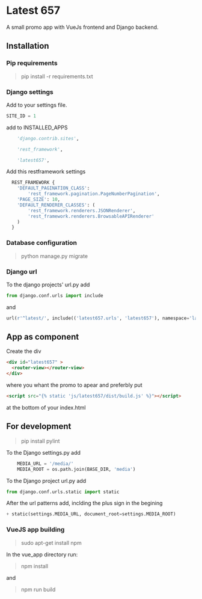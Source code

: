
# Latest 657 #

A small promo app with VueJs frontend and
Django backend.

## Installation ###
  
### Pip requirements ###

> pip install -r requirements.txt

### Django settings ###

Add to your settings file.

``` Python
SITE_ID = 1
```

add to INSTALLED_APPS

``` Python
    'django.contrib.sites',

    'rest_framework',

    'latest657',
```

Add this restframework settings

``` python
  REST_FRAMEWORK {
    'DEFAULT_PAGINATION_CLASS':
        'rest_framework.pagination.PageNumberPagination',
    'PAGE_SIZE': 10,
    'DEFAULT_RENDERER_CLASSES': (
        'rest_framework.renderers.JSONRenderer',
        'rest_framework.renderers.BrowsableAPIRenderer'
    )
  }
```

### Database configuration ###

> python manage.py migrate
  
### Django url ###

To the django projects' url.py add

``` python
from django.conf.urls import include
```

and

``` python
url(r'^latest/', include(('latest657.urls', 'latest657'), namespace='latest657')),
```

## App as component ##

Create the div

``` html
<div id="latest657" >
  <router-view></router-view>
</div>
```

 where you whant the promo to apear and preferbly put

``` html
<script src="{% static 'js/latest657/dist/build.js' %}"></script>
```

at the bottom of your index.html

## For development ##

> pip install pylint

To the Django settings.py add

``` python
    MEDIA_URL = '/media/'
    MEDIA_ROOT = os.path.join(BASE_DIR, 'media')
```

To the Django project url.py add

``` python
from django.conf.urls.static import static
```

After the url patterns add, inclding the plus sign in the begining

``` python
+ static(settings.MEDIA_URL, document_root=settings.MEDIA_ROOT)
```

### VueJS app building ###

 > sudo apt-get install npm
  
 In the vue_app directory run:

> npm install

and

> npm run build
